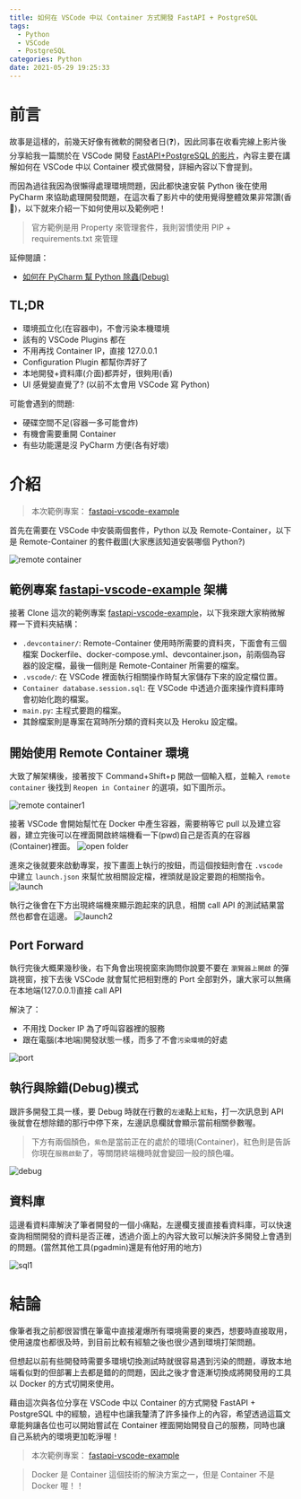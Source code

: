 ```yaml
---
title: 如何在 VSCode 中以 Container 方式開發 FastAPI + PostgreSQL
tags:
  - Python
  - VSCode
  - PostgreSQL
categories: Python
date: 2021-05-29 19:25:33
---
```


<style>
  section.compact {
    font-size: 150%  
  }
  img[alt~="center"] {
    display: block;
    margin: 0 auto;
  }
</style>

# 前言

故事是這樣的，前幾天好像有微軟的開發者日(❓)，因此同事在收看完線上影片後分享給我一篇關於在 VSCode 開發 [FastAPI+PostgreSQL 的影片](https://www.youtube.com/watch?v=FvUpjdWnibo)，內容主要在講解如何在 VSCode 中以 Container 模式做開發，詳細內容以下會提到。

而因為過往我因為很懶得處理環境問題，因此都快速安裝 Python 後在使用 PyCharm 來協助處理開發問題，在這次看了影片中的使用覺得整體效果非常讚(香 🥰)，以下就來介紹一下如何使用以及範例吧！

> 官方範例是用 Property 來管理套件，我則習慣使用 PIP + requirements.txt 來管理

延伸閱讀：

- [如何在 PyCharm 幫 Python 除蟲(Debug)](https://nijialin.com/2021/05/03/how-to-debug-python-by-pycharm-tw/)
<!-- more -->

## TL;DR

- 環境孤立化(在容器中)，不會污染本機環境
- 該有的 VSCode Plugins 都在
- 不用再找 Container IP，直接 127.0.0.1
- Configuration Plugin 都幫你弄好了
- 本地開發+資料庫(介面)都弄好，很夠用(香)
- UI 感覺變直覺了? (以前不太會用 VSCode 寫 Python)

可能會遇到的問題:

- 硬碟空間不足(容器一多可能會炸)
- 有機會需要重開 Container
- 有些功能還是沒 PyCharm 方便(各有好壞)

# 介紹

> 本次範例專案： [fastapi-vscode-example](https://github.com/louis70109/fastapi-vscode-example)

首先在需要在 VSCode 中安裝兩個套件，Python 以及 Remote-Container，以下是 Remote-Container 的套件截圖(大家應該知道安裝哪個 Python?)

![remote container](https://nijialin.com/images/2021/fastapi-container/remote0.png)

## 範例專案 [fastapi-vscode-example](https://github.com/louis70109/fastapi-vscode-example) 架構

接著 Clone 這次的範例專案 [fastapi-vscode-example](https://github.com/louis70109/fastapi-vscode-example)，以下我來跟大家稍微解釋一下資料夾結構：

- `.devcontainer/`: Remote-Container 使用時所需要的資料夾，下面會有三個檔案 Dockerfile、docker-compose.yml、devcontainer.json，前兩個為容器的設定檔，最後一個則是 Remote-Container 所需要的檔案。
- `.vscode/`: 在 VSCode 裡面執行相關操作時幫大家儲存下來的設定檔位置。
- `Container database.session.sql`: 在 VSCode 中透過介面來操作資料庫時會初始化跑的檔案。
- `main.py`: 主程式要跑的檔案。
- 其餘檔案則是專案在寫時所分類的資料夾以及 Heroku 設定檔。

## 開始使用 Remote Container 環境

大致了解架構後，接著按下 Command+Shift+p 開啟一個輸入框，並輸入 `remote container` 後找到 `Reopen in Container` 的選項，如下圖所示。

![remote container1](https://nijialin.com/images/2021/fastapi-container/remote1.png)

接著 VSCode 會開始幫忙在 Docker 中產生容器，需要稍等它 pull 以及建立容器，建立完後可以在裡面開啟終端機看一下(pwd)自己是否真的在容器(Container)裡面。
![open folder](https://nijialin.com/images/2021/fastapi-container/open1.png)

進來之後就要來啟動專案，按下畫面上執行的按鈕，而這個按鈕則會在 `.vscode` 中建立 `launch.json` 來幫忙放相關設定檔，裡頭就是設定要跑的相關指令。
![launch](https://nijialin.com/images/2021/fastapi-container/lauch1.png)

執行之後會在下方出現終端機來顯示跑起來的訊息，相關 call API 的測試結果當然也都會在這邊。
![launch2](https://nijialin.com/images/2021/fastapi-container/launch2.png)

## Port Forward

執行完後大概果幾秒後，右下角會出現視窗來詢問你說要不要在 `瀏覽器上開啟` 的彈跳視窗，按下去後 VSCode 就會幫忙把相對應的 Port 全部對外，讓大家可以無痛在本地端(127.0.0.1)直接 call API

解決了：

- 不用找 Docker IP 為了呼叫容器裡的服務
- 跟在電腦(本地端)開發狀態一樣，而多了不會`污染環境`的好處

![port](https://nijialin.com/images/2021/fastapi-container/port.png)

## 執行與除錯(Debug)模式

跟許多開發工具一樣，要 Debug 時就在行數的`左邊`點上`紅點`，打一次訊息到 API 後就會在想除錯的那行中停下來，左邊訊息欄就會顯示當前相關參數喔。

> 下方有兩個顏色，`紫色`是當前正在的處於的環境(Container)，紅色則是告訴你現在`服務啟動`了，等關閉終端機時就會變回一般的顏色囉。

![debug](https://nijialin.com/images/2021/fastapi-container/debug1.png)

## 資料庫

這邊看資料庫解決了筆者開發的一個小痛點，左邊欄支援直接看資料庫，可以快速查詢相關開發的資料是否正確，透過介面上的內容大致可以解決許多開發上會遇到的問題。(當然其他工具(pgadmin)還是有他好用的地方)

![sql1](https://nijialin.com/images/2021/fastapi-container/sql1.png)

# 結論

像筆者我之前都很習慣在筆電中直接灌爆所有環境需要的東西，想要時直接取用，使用速度也都很及時，到目前比較有經驗之後也很少遇到環境打架問題。

但想起以前有些開發時需要多環境切換測試時就很容易遇到污染的問題，導致本地端看似對的但部署上去都是錯的的問題，因此之後才會逐漸切換成將開發用的工具以 Docker 的方式切開來使用。

藉由這次與各位分享在 VSCode 中以 Container 的方式開發 FastAPI + PostgreSQL 中的經驗，過程中也讓我釐清了許多操作上的內容，希望透過這篇文章能夠讓各位也可以開始嘗試在 Container 裡面開始開發自己的服務，同時也讓自己系統內的環境更加乾淨喔！

> 本次範例專案： [fastapi-vscode-example](https://github.com/louis70109/fastapi-vscode-example)

> Docker 是 Container 這個技術的解決方案之一，但是 Container 不是 Docker 喔！！
